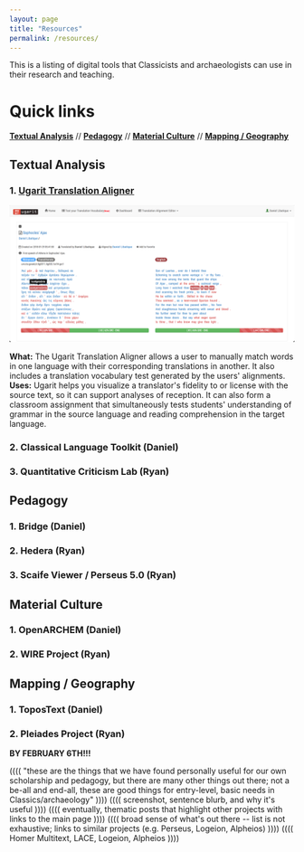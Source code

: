 ```yaml
---
layout: page
title: "Resources"
permalink: /resources/
---
```


This is a listing of digital tools that Classicists and archaeologists can use in their research and teaching.

# Quick links
[**Textual Analysis**](#textual-analysis) // [**Pedagogy**](#pedagogy) // [**Material Culture**](#material-culture) // [**Mapping / Geography**](#mapping---geography) 

## Textual Analysis 

### 1. [Ugarit Translation Aligner](http://ugarit.ialigner.com)  

![Ugarit](/images/ugarit.png)

**What:** The Ugarit Translation Aligner allows a user to manually match words in one language with their corresponding translations in another. It also includes a translation vocabulary test generated by the users' alignments.  
**Uses:** Ugarit helps you visualize a translator's fidelity to or license with the source text, so it can support analyses of reception. It can also form a classroom assignment that simultaneously tests students' understanding of grammar in the source language and reading comprehension in the target language.  

### 2. Classical Language Toolkit (Daniel)
### 3. Quantitative Criticism Lab (Ryan)

## Pedagogy

### 1. Bridge (Daniel)
### 2. Hedera (Ryan)
### 3. Scaife Viewer / Perseus 5.0 (Ryan)

## Material Culture

### 1. OpenARCHEM (Daniel)
### 2. WIRE Project (Ryan)

## Mapping / Geography

### 1. ToposText (Daniel)
### 2. Pleiades Project (Ryan)

**BY FEBRUARY 6TH!!!**

(((( "these are the things that we have found personally useful for our own scholarship and pedagogy, but there are many other things out there; not a be-all and end-all, these are good things for entry-level, basic needs in Classics/archaeology" ))))
(((( screenshot, sentence blurb, and why it's useful ))))
(((( eventually, thematic posts that highlight other projects with links to the main page ))))
(((( broad sense of what's out there -- list is not exhaustive; links to similar projects (e.g. Perseus, Logeion, Alpheios) ))))
(((( Homer Multitext, LACE, Logeion, Alpheios ))))

